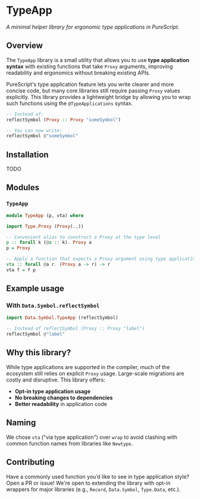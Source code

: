 # TypeApp

*A minimal helper library for ergonomic type applications in PureScript.*

## Overview

The `TypeApp` library is a small utility that allows you to use **type application syntax** with existing functions that take `Proxy` arguments, improving readability and ergonomics without breaking existing APIs.

PureScript's type application feature lets you write clearer and more concise code, but many core libraries still require passing `Proxy` values explicitly. This library provides a lightweight bridge by allowing you to wrap such functions using the `@TypeApplications` syntax.

```purescript
-- Instead of:
reflectSymbol (Proxy :: Proxy "someSymbol")

-- You can now write:
reflectSymbol @"someSymbol"
```

## Installation

TODO

## Modules

### `TypeApp`

```purescript
module TypeApp (p, vta) where

import Type.Proxy (Proxy(..))

-- Convenient alias to construct a Proxy at the type level
p :: forall k (@a :: k). Proxy a
p = Proxy

-- Apply a function that expects a Proxy argument using type application
vta :: forall @a r. (Proxy a -> r) -> r
vta f = f p
```

## Example usage

### With `Data.Symbol.reflectSymbol`

```purescript
import Data.Symbol.TypeApp (reflectSymbol)

-- Instead of reflectSymbol (Proxy :: Proxy "label")
reflectSymbol @"label"
```

## Why this library?

While type applications are supported in the compiler, much of the ecosystem still relies on explicit `Proxy` usage. Large-scale migrations are costly and disruptive. This library offers:

* **Opt-in type application usage**
* **No breaking changes to dependencies**
* **Better readability** in application code

## Naming

We chose `vta` ("via type application") over `wrap` to avoid clashing with common function names from libraries like `Newtype`.

## Contributing

Have a commonly used function you’d like to see in type application style? Open a PR or issue! We're open to extending the library with opt-in wrappers for major libraries (e.g., `Record`, `Data.Symbol`, `Type.Data`, etc.).
